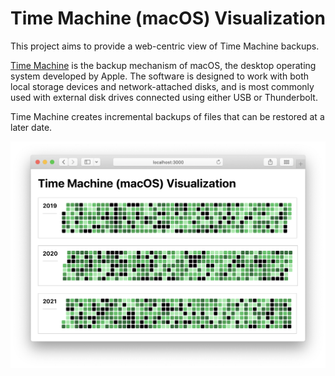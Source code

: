 # Time Machine (macOS) Visualization

This project aims to provide a web-centric view of Time Machine backups.

[Time Machine](https://en.wikipedia.org/wiki/Time_Machine_%28macOS%29) is the backup mechanism of macOS, the desktop operating system developed by Apple. The software is designed to work with both local storage devices and network-attached disks, and is most commonly used with external disk drives connected using either USB or Thunderbolt.

Time Machine creates incremental backups of files that can be restored at a later date.

![screenshot](screenshot.png)
